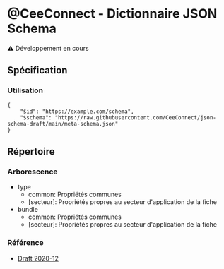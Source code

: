 # @CeeConnect - Dictionnaire JSON Schema

⚠️ Développement en cours

## Spécification

### Utilisation

```
{
    "$id": "https://example.com/schema",
    "$schema": "https://raw.githubusercontent.com/CeeConnect/json-schema-draft/main/meta-schema.json"
}
```

## Répertoire

### Arborescence

- type
    - common: Propriétés communes
    - \[secteur]: Propriétés propres au secteur d'application de la fiche
- bundle
    - common: Propriétés communes
    - \[secteur]: Propriétés propres au secteur d'application de la fiche

### Référence

- [Draft 2020-12](https://json-schema.org/draft/2020-12/schema)
